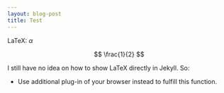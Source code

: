 ```yaml
---
layout: blog-post
title: Test
---
```



LaTeX: $\alpha$

$$ \frac{1}{2} $$


I still have no idea on how to show LaTeX directly in Jekyll. So:

* Use additional plug-in of your browser instead to fulfill this function.